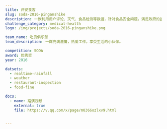 ```yaml
---
title: 评安食客
slug: soda-2016-pinganshike
description: 一款利用用户评论、天气、食品检测等数据，针对食品安全问题，满足政府的监察监管、食客的获取安全食品保障与商家彰显信用价值需求的一体化解决方案。
challenge_category: medical-health
logo: /img/projects/soda-2016-pinganshike.png

team_name: 吃货俱乐部
team_description: 一群充满激情，热爱工作，享受生活的小伙伴。

competition: SODA
award: 优秀奖
year: 2016

datsets:
  - realtime-rainfall
  - weather
  - restaurant-inspection
  - food-fine

docs:
  - name: 路演视频
    external: true
    file: https://v.qq.com/x/page/m0366ozlxv9.html


---
```

